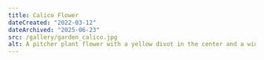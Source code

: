 ```yaml
---
title: Calico Flower
dateCreated: "2022-03-12"
dateArchived: "2025-06-23"
src: /gallery/garden_calico.jpg
alt: A pitcher plant flower with a yellow divot in the center and a wide singular petal surface coming out from the middle. The petal is white and purple and has an ornate and intricate design. Two flowers are bordered by green vine leaves from the same plant.
---
```

